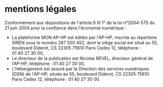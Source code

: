 mentions légales
================

Conformément aux dispositions de l'article 6 III 1° de la loi n°2004-575 du 21 juin 2004 pour la confiance dans l'économie numérique :

*   La plateforme MON AP-HP est éditée par l'AP-HP, inscrite au répertoire SIREN sous le numéro 267 500 452, dont le siège social est situé au 55, boulevard Diderot, CS 22305 75610 Paris Cedex 12, téléphone : 01 40 27 30 00,
*   Le directeur de la publication est Nicolas REVEL, directeur général de l’AP-HP, téléphone : 01 40 27 30 00,
*   L'hébergement est assuré par la Direction des services numériques (DSN) de l'AP-HP, située au 55, boulevard Diderot, CS 22305 75610 Paris Cedex 12, téléphone : 01 40 27 30 00.